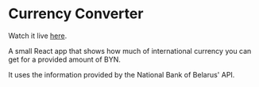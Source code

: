 # Currency Converter

Watch it live [here](https://timofei-benko.github.io/currency-converter/).

A small React app that shows how much of international currency you can get for a provided amount of BYN. 

It uses the information provided by the National Bank of Belarus' API.
